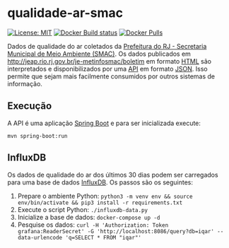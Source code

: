 # qualidade-ar-smac

[![License: MIT](https://img.shields.io/badge/License-MIT-yellow.svg)](https://opensource.org/licenses/MIT) [![Docker Build status](https://img.shields.io/docker/cloud/build/esignbr/qualidade-ar-smac.svg)](https://hub.docker.com/r/esignbr/qualidade-ar-smac/builds) [![Docker Pulls](https://img.shields.io/docker/pulls/esignbr/qualidade-ar-smac.svg)](https://hub.docker.com/r/esignbr/qualidade-ar-smac)

Dados de qualidade do ar coletados da [Prefeitura do RJ - Secretaria Municipal de Meio Ambiente (SMAC)](https://www.rio.rj.gov.br/web/smac). Os dados publicados em <http://jeap.rio.rj.gov.br/je-metinfosmac/boletim> em formato [HTML](https://en.wikipedia.org/wiki/HTML) são interpretados e disponibilizados por uma [API](https://en.wikipedia.org/wiki/API) em formato [JSON](https://en.wikipedia.org/wiki/JSON). Isso permite que sejam mais facilmente consumidos por outros sistemas de informação.

## Execução

A API é uma aplicação [Spring Boot](https://spring.io/projects/spring-boot) e para ser inicializada execute:

`mvn spring-boot:run`


## InfluxDB

Os dados de qualidade do ar dos últimos 30 dias podem ser carregados para uma base de dados [InfluxDB](https://www.influxdata.com/products/influxdb). Os passos são os seguintes:

1. Prepare o ambiente Python: `python3 -m venv env && source env/bin/activate && pip3 install -r requirements.txt`
2. Execute o script Python: `./influxdb-data.py`
3. Inicialize a base de dados: `docker-compose up -d`
4. Pesquise os dados: `curl -H 'Authorization: Token grafana:ReaderSecret' -G 'http://localhost:8086/query?db=iqar' --data-urlencode 'q=SELECT * FROM "iqar"'`
